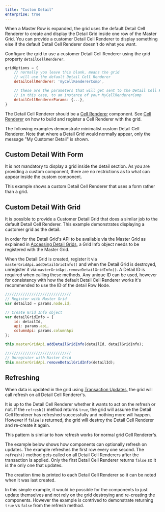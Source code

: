 ```yaml
---
title: "Custom Detail"
enterprise: true
---
```


When a Master Row is expanded, the grid uses the default Detail Cell Renderer to create and display the Detail Grid inside one row of the Master Grid. You can provide a customer Detail Cell Renderer to display something else if the default Detail Cell Renderer doesn't do what you want.

Configure the grid to use a customer Detail Cell Renderer using the grid property `detailCellRenderer`.

```js
gridOptions = {
    // normally you leave this blank, means the grid
    // will use the default Detail Cell Renderer
    detailCellRenderer: 'myCellRendererComp',

    // these are the parameters that will get sent to the Detail Cell Renderer,
    // in this case, to an instance of your MyCellRendererComp
    detailCellRendererParams: {...},
}
```

The Detail Cell Renderer should be a [Cell Renderer](../component-cell-renderer/) component. See [Cell Renderer](../component-cell-renderer/) on how to build
and register a Cell Renderer with the grid.

The following examples demonstrate minimalist custom Detail Cell Renderer. Note that where a Detail Grid would normally appear, only the message "My Customer Detail" is shown.

<grid-example title='Simple Detail Cell Renderer' name='simple-custom-detail' type='generated' options='{ "enterprise": true, "exampleHeight": 545, "modules": ["clientside", "masterdetail", "menu", "columnpanel"] }'></grid-example>

## Custom Detail With Form

It is not mandatory to display a grid inside the detail section. As you are providing a custom component, there are no restrictions as to what can appear inside the custom component.

This example shows a custom Detail Cell Renderer that uses a form rather than a grid.

<grid-example title='Custom Detail Cell Renderer with Form' name='custom-detail-with-form' type='generated' options='{ "enterprise": true, "modules": ["clientside", "masterdetail", "menu", "columnpanel"] }'></grid-example>

## Custom Detail With Grid

It is possible to provide a Customer Detail Grid that does a similar job to the default Detail Cell Renderer. This example demonstrates displaying a customer grid as the detail.

<grid-example title='Custom Detail Cell Renderer with Grid' name='custom-detail-with-grid' type='generated' options='{ "enterprise": true, "exampleHeight": 545, "modules": ["clientside", "masterdetail", "menu", "columnpanel"] }'></grid-example>

In order for the Detail Grid's API to be available via the Master Grid as explained in [Accessing Detail Grids](../master-detail-grids/#accessing-detail-grids), a Grid Info object needs to be registered with the Master Grid.

When the Detail Grid is created, register it via `masterGridApi.addDetailGridInfo()` and when the Detail Grid is destroyed, unregister it via `masterGridApi.removeDetailGridInfo()`. A Detail ID is required when calling these methods. Any unique ID can be used, however for consistency with how the default Detail Cell Renderer works it's recommended to use the ID of the detail Row Node.

```js
//////////////////////////////
// Register with Master Grid
var detailId = params.node.id;

// Create Grid Info object
var detailGridInfo = {
    id: detailId,
    api: params.api,
    columnApi: params.columnApi
};

this.masterGridApi.addDetailGridInfo(detailId, detailGridInfo);

//////////////////////////////
// Unregister with Master Grid
this.masterGridApi.removeDetailGridInfo(detailId);
```

## Refreshing

When data is updated in the grid using [Transaction Updates](../data-update-transactions/), the grid will call refresh on all Detail Cell Renderer's.

It is up to the Detail Cell Renderer whether it wants to act on the refresh or not. If the `refresh()` method returns `true`, the grid will assume the Detail Cell Renderer has refreshed successfully and nothing more will happen. However if `false` is returned, the grid will destroy the Detail Cell Renderer and re-create it again.

This pattern is similar to how refresh works for normal grid Cell Renderer's.

The example below shows how components can optionally refresh on updates. The example refreshes the first row every one second. The `refresh()` method gets called on all Detail Cell Renderers after the transaction is applied. Only the first Detail Cell Renderer returns `false` so it is the only one that updates.

The creation time is printed to each Detail Cell Renderer so it can be noted when it was last created.

In this simple example, it would be possible for the components to just update themselves and not rely on the grid destroying and re-creating the components. However the example is contrived to demonstrate returning `true` vs `false` from the refresh method.

<grid-example title='Custom Detail with Refresh' name='custom-detail-with-refresh' type='generated' options='{ "enterprise": true, "exampleHeight": 545, "modules": ["clientside", "masterdetail", "menu", "columnpanel"] }'></grid-example>

